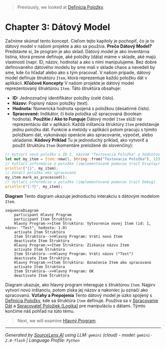 > Previously, we looked at [Definícia Položky](01_definícia-položky.md).

# Chapter 3: Dátový Model
Začnime skúmať tento koncept. Cieľom tejto kapitoly je pochopiť, čo je to dátový model v našom projekte a ako sa používa.
**Prečo Dátový Model?**
Predstavte si, že program je ako sklad. Dátový model je ako inventárna listina, ktorá presne definuje, aké položky (dáta) máme v sklade, aké majú vlastnosti (napr. ID, názov, hodnota) a ako s nimi manipulujeme. Bez dobre definovaného dátového modelu by sme mali v sklade chaos a nevedeli by sme, kde čo hľadať alebo ako s tým pracovať. V našom prípade, dátový model definuje štruktúru `Item`, ktorá reprezentuje každú položku dát v aplikácii.
**Kľúčové Koncepty**
V našom projekte je dátový model reprezentovaný štruktúrou `Item`. Táto štruktúra obsahuje:
*   **ID:** Jednoznačný identifikátor položky (celé číslo).
*   **Názov:** Popisný názov položky (text).
*   **Hodnota:** Numerická hodnota spojená s položkou (desatinné číslo).
*   **Spracované:** Indikátor, či bola položka už spracovaná (boolean hodnota).
**Použitie / Ako to Funguje**
Dátový model `Item` slúži na reprezentáciu dát v aplikácii. Každá inštancia štruktúry `Item` predstavuje jednu položku dát. Funkcie a metódy v aplikácii potom pracujú s týmito položkami dát, vykonávajú operácie ako spracovanie, výpočet, alebo ukladanie.
**Kódový Príklad**
Tu je jednoduchý príklad, ako vytvoriť a použiť štruktúru `Item` (komentáre preložené do slovenčiny):
```rust
// Vytvorí novú položku s ID 1, názvom "Testovacia Položka" a hodnotou 123.45
let mut my_item = Item::new(1, String::from("Testovacia Položka"), 123.45);
// Vytlačí informácie o položke (implementované pomocou trait Display)
println!("{}", my_item);
// Označí položku ako spracovanú
my_item.mark_as_processed();
// Vytlačí informácie o položke (implementované pomocou trait Debug)
println!("{:?}", my_item);
```
**Diagram**
Tento diagram ukazuje jednoduchú interakciu s dátovým modelom `Item`.
```mermaid
sequenceDiagram
    participant Hlavný Program
    participant Item Štruktúra
    Hlavný Program->>Item Štruktúra: Vytvorenie novej Item (id: 1, názov: "Test", hodnota: 1.0)
    activate Item Štruktúra
    Item Štruktúra-->>Hlavný Program: Vráti novú Item
    deactivate Item Štruktúra
    Hlavný Program->>Item Štruktúra: Získanie názvu Item
    activate Item Štruktúra
    Item Štruktúra-->>Hlavný Program: Vráti názov ("Test")
    deactivate Item Štruktúra
    Hlavný Program->>Item Štruktúra: Označenie Item ako spracovanú
    activate Item Štruktúra
    Item Štruktúra-->>Hlavný Program: OK
    deactivate Item Štruktúra
```
Diagram ukazuje, ako hlavný program interaguje s štruktúrou `Item`. Najprv vytvorí novú inštanciu, potom získa jej názov a nakoniec ju označí ako spracovanú.
**Vzťahy a Prepojenia**
Tento dátový model je úzko spojený s [Definícia Položky](02_definícia-položky.md), kde sa štruktúra `Item` definuje. Používa sa v [Spracovanie Dát](04_spracovanie-dát.md) a [Spracovateľ Položiek (Logika)](05_spracovateľ-položiek-logika.md) pre manipuláciu s dátami.
Týmto končíme náš pohľad na túto tému.

> Next, we will examine [Hlavný Program](03_hlavný-program.md).


---

*Generated by [SourceLens AI](https://github.com/openXFlow/sourceLensAI) using LLM: `gemini` (cloud) - model: `gemini-2.0-flash` | Language Profile: `Python`*
